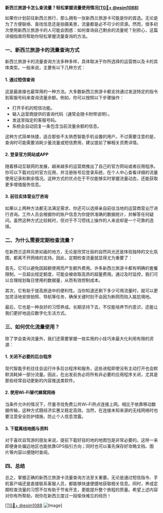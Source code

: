 **新西兰旅游卡怎么查流量？轻松掌握流量使用情况[[TG💪+ @esim1088](https://t.me/s/esim1088)]**

如果你计划前往新西兰旅行，那么拥有一张新西兰旅游卡可能是你的首选。无论是为了方便联络、查找信息还是拍摄美景，流量都是必不可少的资源。然而，很多初次使用新西兰旅游卡的人可能会困惑：如何查询自己剩余的流量呢？别担心，这篇详细指南将帮助你轻松掌握流量查询的方法。

### 一、新西兰旅游卡的流量查询方式

新西兰旅游卡的流量查询方法多种多样，具体取决于你所选择的运营商以及卡的具体类型。一般来说，主要有以下几种方式：

#### 1. 通过短信查询
这是最直接也最常用的一种方法。大多数新西兰旅游卡都支持通过发送特定的指令到客服号码来查询流量余额。例如，你可以按照以下步骤操作：
- 打开手机的短信功能。
- 输入运营商提供的查询代码（通常会随卡附带说明）。
- 发送至指定的客服号码。
- 系统会自动回复一条包含当前流量余额的信息。

这种方式简单快捷，适合那些不太熟悉智能手机设置的用户。不过需要注意的是，查询时可能需要消耗少量流量或短信费用，建议提前了解相关资费详情。

#### 2. 登录官方网站或APP
随着移动互联网的发展，越来越多的运营商推出了自己的官方网站或者应用程序。你可以下载对应的官方应用，并注册账号后登录系统，在个人中心查看详细的流量使用记录和剩余情况。这种方式的优点在于不仅能够实时掌握流量动态，还能获取更多增值服务信息。

#### 3. 前往实体营业厅咨询
如果以上两种方法都无法满足需求，你还可以选择亲自前往当地的运营商营业厅进行咨询。工作人员会根据你的账户信息为你提供准确的数据统计，并解答任何疑问。虽然这种方式比较耗时，但对于不习惯线上操作的人来说却是一个可靠的选择。

### 二、为什么需要定期检查流量？

在新西兰这样风景如画的地方，无论是欣赏壮丽的自然风光还是体验独特的文化氛围，都离不开网络的支持。因此，定期检查流量就显得尤为重要了：

首先，它可以避免因超额使用而产生额外费用。许多新西兰旅游卡都有明确的套餐限制，一旦超出规定额度，可能会被收取高昂的超量费用。通过及时监控，我们可以合理规划每日使用的数据量，从而有效控制成本。

其次，它有助于提高旅途中的便利性。当你知道还剩下多少可用流量时，就可以更加灵活地安排拍照、导航等任务，确保关键时刻不会因为断网而陷入尴尬境地。

最后，它也是一种良好的习惯养成。长期坚持下去，不仅能培养节约意识，还能让我们更好地适应数字化生活方式。

### 三、如何优化流量使用？

除了学会查询流量外，我们还需要掌握一些实用的小技巧来最大化利用有限的资源：

#### 1. 关闭不必要的后台程序
现代智能手机往往会运行许多后台程序和服务，这些进程即使没有主动打开也会默默消耗掉一部分流量。因此，在出发前务必将所有非必要的应用程序关闭，尤其是那些经常自动更新的内容推送类软件。

#### 2. 使用Wi-Fi替代蜂窝网络
当条件允许的情况下，尽量寻找免费公共Wi-Fi热点连接上网。相比于依靠移动数据传输，这种方式既经济实惠又稳定高效。当然，在连接未知来源的无线网络时也要注意安全防护措施，防止个人信息泄露。

#### 3. 下载离线地图与资料
对于喜欢自驾游的朋友来说，提前下载好目的地的地图包是非常必要的。这样一来即便身处偏远地区也能依靠GPS指引方向；同时也可以事先保存好攻略文档、图片等内容以便随时查阅。

### 四、总结

总之，掌握正确的新西兰旅游卡流量查询方法至关重要。无论是通过短信指令、手机客户端还是直接联系客服人员，都能够快速便捷地获取相关信息。同时，养成定期检查流量的习惯不仅有助于节省开支，更能提升整个旅程的质量。希望上述内容对你有所帮助，祝你在新西兰度过一段愉快难忘的经历！

[[TG💪+ @esim1088](https://t.me/s/esim1088) ![Image](https://i.postimg.cc/4NQfJmqS/Snipaste-2025-05-13-00-14-12.png)]